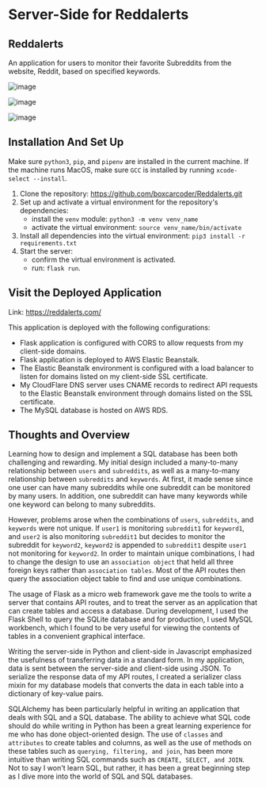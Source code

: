 # Server-Side for Reddalerts

## Reddalerts

An application for users to monitor their favorite Subreddits from the website, Reddit, based on specified keywords.

![image](https://user-images.githubusercontent.com/5587071/130664603-e4625320-6d93-48c0-9c96-f37f4f5e998b.png)

![image](https://user-images.githubusercontent.com/5587071/130667161-b3c9538a-4227-49a1-b7ce-d828784c3625.png)

![image](https://user-images.githubusercontent.com/5587071/130664934-53a7342d-8870-4173-a5ec-a3c68e7f89dd.png)

## Installation And Set Up

Make sure `python3`, `pip`, and `pipenv` are installed in the current machine.
If the machine runs MacOS, make sure `GCC` is installed by running `xcode-select --install`.

1. Clone the repository: https://github.com/boxcarcoder/Reddalerts.git
2. Set up and activate a virtual environment for the repository's dependencies:
    - install the `venv` module: `python3 -m venv venv_name`
    - activate the virtual environment: `source venv_name/bin/activate`
3. Install all dependencies into the virtual environment: `pip3 install -r requirements.txt`
4. Start the server: 
    - confirm the virtual environment is activated.
    - run: `flask run`.

## Visit the Deployed Application

Link: https://reddalerts.com/

This application is deployed with the following configurations:
- Flask application is configured with CORS to allow requests from my client-side domains.
- Flask application is deployed to AWS Elastic Beanstalk. 
- The Elastic Beanstalk environment is configured with a load balancer to listen for domains listed on my client-side SSL certificate.
- My CloudFlare DNS server uses CNAME records to redirect API requests to the Elastic Beanstalk environment through domains listed on the SSL certificate.
- The MySQL database is hosted on AWS RDS.

## Thoughts and Overview
Learning how to design and implement a SQL database has been both challenging and rewarding. My initial design included a many-to-many relationship between `users` and `subreddits`, as well as a many-to-many relationship between `subreddits` and `keywords`. At first, it made sense since one user can have many subreddits while one subreddit can be monitored by many users. In addition, one subreddit can have many keywords while one keyword can belong to many subreddits.

However, problems arose when the combinations of `users`, `subreddits`, and `keywords` were not unique. If `user1` is monitoring `subreddit1` for `keyword1`, and `user2` is also monitoring `subreddit1` but decides to monitor the subreddit for `keyword2`, `keyword2` is appended to `subreddit1` despite `user1` not monitoring for `keyword2`. In order to maintain unique combinations, I had to change the design to use an `association object` that held all three foreign keys rather than `association tables`. Most of the API routes then query the association object table to find and use unique combinations.

The usage of Flask as a micro web framework gave me the tools to write a server that contains API routes, and to treat the server as an application that can create tables and access a database. During development, I used the Flask Shell to query the SQLite database and for production, I used MySQL workbench, which I found to be very useful for viewing the contents of tables in a convenient graphical interface.

Writing the server-side in Python and client-side in Javascript emphasized the usefulness of transferring data in a standard form. In my application, data is sent between the server-side and client-side using JSON. To serialize the response data of my API routes, I created a serializer class mixin for my database models that converts the data in each table into a dictionary of key-value pairs.

SQLAlchemy has been particularly helpful in writing an application that deals with SQL and a SQL database. The ability to achieve what SQL code should do while writing in Python has been a great learning experience for me who has done object-oriented design. The use of `classes` and `attributes` to create tables and columns, as well as the use of methods on these tables such as `querying, filtering, and join`, has been more intuitive than writing SQL commands such as `CREATE, SELECT, and JOIN`. Not to say I won't learn SQL, but rather, it has been a great beginning step as I dive more into the world of SQL and SQL databases.
